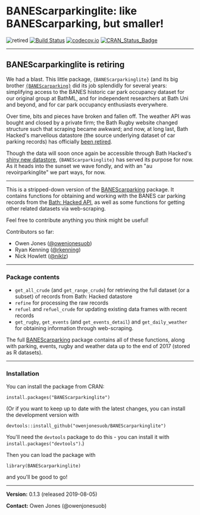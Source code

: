 # **BANEScarparkinglite: like BANEScarparking, but smaller!**

![retired](https://img.shields.io/badge/lifecycle-retired-orange)
[![Build Status](https://travis-ci.org/owenjonesuob/BANEScarparkinglite.svg?branch=master)](https://travis-ci.org/owenjonesuob/BANEScarparkinglite)
[![codecov.io](https://codecov.io/github/owenjonesuob/BANEScarparkinglite/coverage.svg?branch=master)](https://codecov.io/github/owenjonesuob/BANEScarparkinglite?branch=master)
[![CRAN\_Status\_Badge](http://www.r-pkg.org/badges/version/BANEScarparkinglite)](https://cran.r-project.org/package=BANEScarparkinglite)


---

## BANEScarparkinglite is retiring

We had a blast. This little package, `{BANEScarparkinglite}` (and its big brother [`{BANEScarparking}`](https://github.com/owenjonesuob/BANEScarparking) did its job splendidly for several years: simplifying access to the BANES historic car park occupancy dataset for our original group at BathML, and for independent researchers at Bath Uni and beyond, and for car park occupancy enthusiasts everywhere.

Over time, bits and pieces have broken and fallen off. The weather API was bought and closed by a private firm; the Bath Rugby website changed structure such that scraping became awkward; and now, at long last, Bath Hacked's marvellous datastore (the source underlying dataset of car parking records) has officially [been retired](https://www.bathhacked.org/news/retiring-the-datastore/).

Though the data will soon once again be accessible through Bath Hacked's [shiny new datastore](https://data.bathhacked.org/), `{BANEScarparkinglite}` has served its purpose for now. As it heads into the sunset we wave fondly, and with an "au revoirparkinglite" we part ways, for now.

---


This is a stripped-down version of the [BANEScarparking](https://github.com/owenjonesuob/BANEScarparking) package. It contains functions for obtaining and working with the BANES car parking records from the [Bath: Hacked API](https://data.bathhacked.org/Government-and-Society/BANES-Historic-Car-Park-Occupancy/x29s-cczc), as well as some functions for getting other related datasets via web-scraping.

Feel free to contribute anything you think might be useful!

Contributors so far:

* Owen Jones ([@owenjonesuob](https://github.com/owenjonesuob))
* Ryan Kenning ([@rkenning](https://github.com/rkenning))
* Nick Howlett ([@niklz](https://github.com/niklz))

---

### **Package contents**

* `get_all_crude` (and `get_range_crude`) for retrieving the full dataset (or a subset) of records from Bath: Hacked datastore
* `refine` for processing the raw records
* `refuel` and `refuel_crude` for updating existing data frames with recent records
* `get_rugby`, `get_events` (and `get_events_detail`) and `get_daily_weather` for obtaining information through web-scraping.

The full [BANEScarparking](https://github.com/owenjonesuob/BANEScarparking) package contains all of these functions, along with parking, events, rugby and weather data up to the end of 2017 (stored as R datasets).

---

### **Installation**

You can install the package from CRAN:
```
install.packages("BANEScarparkinglite")
```

(Or if you want to keep up to date with the latest changes, you can install the development version with
```
devtools::install_github("owenjonesuob/BANEScarparkinglite")
```
You'll need the `devtools` package to do this - you can install it with `install.packages("devtools")`.)


Then you can load the package with
```
library(BANEScarparkinglite)
```
and you'll be good to go!

---

**Version:** 0.1.3 (released 2019-08-05)

**Contact:** Owen Jones (@owenjonesuob)

